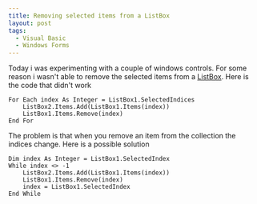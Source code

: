 ```yaml
---
title: Removing selected items from a ListBox
layout: post
tags:
  - Visual Basic
  - Windows Forms
---
```

Today i was experimenting with a couple of windows controls. For some reason i wasn't able to remove the selected items from a [ListBox](http://msdn.microsoft.com/library/default.asp?url=/library/en-us/cpref/html/frlrfsystemwindowsformslistboxmemberstopic.asp). Here is the code that didn't work

```vbnet
For Each index As Integer = ListBox1.SelectedIndices
	ListBox2.Items.Add(ListBox1.Items(index))
	ListBox1.Items.Remove(index)
End For
```

The problem is that when you remove an item from the collection the indices change. Here is a possible solution

```vbnet
Dim index As Integer = ListBox1.SelectedIndex
While index <> -1
	ListBox2.Items.Add(ListBox1.Items(index))
	ListBox1.Items.Remove(index)
	index = ListBox1.SelectedIndex
End While
```
